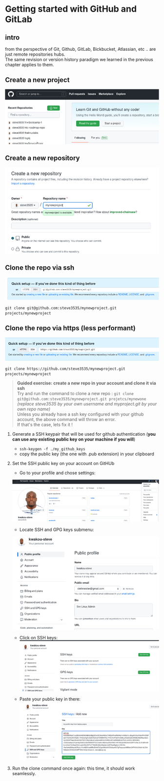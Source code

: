 # Getting started with GitHub and GitLab

## intro

from the perspective of Git, Github, GitLab, Bickbucket, Atlassian, etc .. are just remote repositories hubs.  
The same revision or version history paradigm we learned in the previous chapter applies to them.

## Create a new project  

![create a new project](./create.png)

## Create a new repository  

![create a new repo](./newrepo.png)  

## Clone the repo via ssh

![clone with ssh](./sshclone.png)  

`git clone git@github.com:steve3535/mynewproject.git projects/mynewproject`  

## Clone the repo via https (less performant)  

![clone with https](./httpsclone.png)    

`git clone https://github.com/steve3535/mynewproject.git projects/mynewproject`    

> **Guided exercise: create a new repo in your account and clone it via ssh**    
>  Try and run the command to clone a new repo : `git clone git@github.com:steve3535/mynewproject.git projetcs/mynewone`   
>  *(replace steve3535 by your own username and myproject.git by your own repo name)*  
>  Unless you already have a ssh key configured with your github account, the above command will throw an error.  
>  If that's the case, lets fix it !  

1. Generate a SSH keypair that will be used for github authentication (**you can use any existing public key on your machine if you will**)  
   * `ssh-keygen -f ./my_github_keys`   
   * copy the public key (the one with .pub extension) in your clipboard    
   
2. Set the SSH public key on your account on GitHUb    

   * Go to your profile and chose settings:    
   
   ![Go to your account settings](./settings.png)    
   
   * Locate SSH and GPG keys submenu:    
   
   ![SSH and GPG keys](./profile.png)    
   
   * Click on SSH keys:  
   ![Add new ssh key](./sshkeys.png)    
   
   * Paste your public key in there:  
   ![set the public key](./addnewsshkey.png)     
   
 3. Run the clone command once again: this time, it should work seamlessly.    

 


